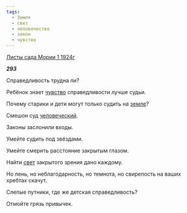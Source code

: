 ```yaml
---
tags:
  - Земля
  - свет
  - человечество
  - закон
  - чувство
---
```

[Листы сада Мории 1 1924г](https://127.0.0.1:4002/agni/1924)

___293___

Справедливость трудна ли?   

Ребёнок знает [чувство](../../../tags/#чувство) справедливости лучше судьи.   

Почему старики и дети могут только судить на [земле](../../../tags/#Земля)?   

Смешон суд [человеческий](../../../tags/#человечество).   

Законы заслонили входы.   

Умейте судить под звёздами.   

Умейте смерить расстояние закрытым глазом.   

Найти [свет](../../../tags/#свет) закрытого зрения дано каждому.   

Но лень, но неблагодарность, но темнота, но свирепость на ваших хребтах скачут.   

Слепые путники, где же детская справедливость?   

Отмойте грязь привычек.   

